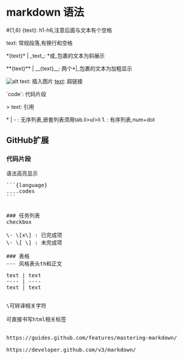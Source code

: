 # markdown 语法

#{1,6} {text}: h1-h6,注意后面与文本有个空格

text: 常规段落,有换行和空格

\*{text}\* | \_text\_: *或_包裹的文本为斜展示

\*\*{text}\*\* | \_\_{text}\_\_: 两个*|_包裹的文本为加粗显示

![alt text](src): 插入图片
[text](url): 超链接

\`code\`: 代码片段

\> text: 引用

\* | \- : 无序列表,嵌套列表须用tab.li>ul>li
1\. : 有序列表,num+dot

## GitHub扩展
### 代码片段
语法高亮显示
<pre>
```{language}
....codes
```
<pre>

### 任务列表
checkbox

\- \[x\] : 已完成项
\- \[ \] : 未完成项

### 表格
--- 风格表头th和正文
<pre>
text | text 
---- | ----
text | text
<pre>

\可转译相关字符

可直接书写html相关标签


https://guides.github.com/features/mastering-markdown/

https://developer.github.com/v3/markdown/
